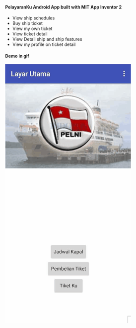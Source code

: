 #### PelayaranKu Android App built with MIT App Inventor 2

- View ship schedules
- Buy ship ticket
- View my own ticket
- View ticket detail
- View Detail ship and ship features
- View my profile on ticket detail

#### Demo in gif
![Alt Text](https://raw.githubusercontent.com/Moanrisy/PelayaranKu/main/PelayaranKu.gif)
